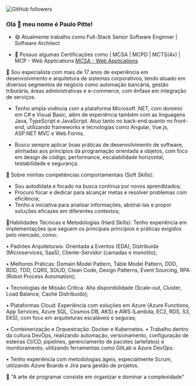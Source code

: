 ![GitHub followers](https://img.shields.io/github/followers/paulopitte?style=flat-square)

### Olá 👋 meu nome é Paulo Pitte!

* 😄 Atualmente trabalho como Full-Stack Senior Software Enginner | Software Architect 

* 🔭 Possuo algumas Certificações como | MCSA | MCPD | MCTS(4x) | MCP - Web Applications [MCSA - Web Applications](https://docs.microsoft.com/pt-br/learn/certifications/mcsa-web-applications-certification/)

💬 Sou especialista com mais de 17 anos de experiência em desenvolvimento e arquitetura de sistemas corporativos, tendo atuado em diversos segmentos de negócio como automação bancária, gestão tributária, áreas administrativas e e-commerce, com ênfase em integração de serviços.

* Tenho ampla vivência com a plataforma Microsoft .NET, com domínio em C# e Visual Basic, além de experiência também com as linguagens Java, TypeScript e JavaScript. Atuo tanto no back-end quanto no front-end, utilizando frameworks e tecnologias como Angular, Vue.js, ASP.NET MVC e Web Forms.

* Busco sempre aplicar boas práticas de desenvolvimento de software, alinhadas aos princípios da programação orientada a objetos, com foco em design de código, performance, escalabilidade horizontal, testabilidade e segurança. 

 💬 Sobre minhas competências comportamentais (Soft Skills):
* Sou autodidata e focado na busca contínua por novos aprendizados;
* Procuro focar e dedicar para alcançar metas e resolver problemas com eficiência;
* Tenho a iniciativa para analisar informações, abstraí-las e propor soluções eficazes em diferentes contextos;


 💬Habilidades Técnicas e Metodologias (Hard Skills):
Tenho experiência em implementações que seguem os principais princípios e práticas exigidos pelo mercado, como:

• Padrões Arquiteturais: Orientada a Eventos (EDA), Distribuída (Microservices, SaaS), Cliente-Servidor (camadas e monolito);

• Melhores Práticas: Domain Model Pattern, Table Model Pattern, DDD, BDD, TDD, CQRS, SOLID, Clean Code, Design Patterns, Event Sourcing, RPA (Robot Process Automation);

• Tecnologias de Missão Crítica: Alta disponibilidade (Scale-out, Cluster, Load Balance, Cache Distribuído);

• Plataformas Cloud: Experiência com soluções em Azure (Azure Functions, App Services, Azure SQL, Cosmos DB, AKS) e AWS (Lambda, EC2, RDS, S3, EKS), com foco em arquiteturas escaláveis e seguras;

• Conteinerização e Orquestração: Docker e Kubernetes.
• Trabalho dentro da cultura DevOps, realizando automação, versionamento, configuração de esteiras CI/CD, pipelines, gerenciamento de pacotes (artefatos) e monitoramento, utilizando ferramentas como GitLab e Azure DevOps.

• Tenho experiência com metodologias ágeis, especialmente Scrum, utilizando Azure Boards e Jira para gestão de projetos.

 💬 "A arte de programar consiste em organizar e dominar a complexidade"
